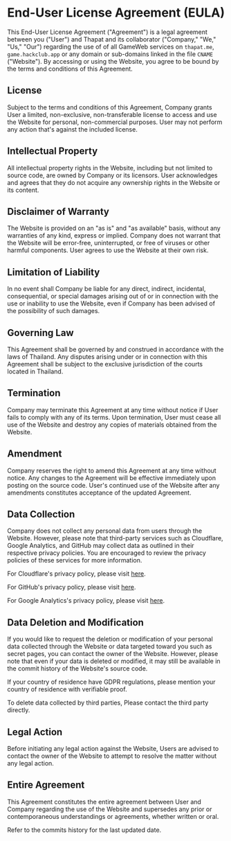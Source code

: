 # End-User License Agreement (EULA)

This End-User License Agreement ("Agreement") is a legal agreement between you ("User") and Thapat and its collaborator ("Company," "We," "Us," "Our") regarding the use of of all GameWeb services on `thapat.me`, `game.hackclub.app` or any domain or sub-domains linked in the file `CNAME` ("Website"). By accessing or using the Website, you agree to be bound by the terms and conditions of this Agreement.

## License

Subject to the terms and conditions of this Agreement, Company grants User a limited, non-exclusive, non-transferable license to access and use the Website for personal, non-commercial purposes. User may not perform any action that's against the included license.

## Intellectual Property

All intellectual property rights in the Website, including but not limited to source code, are owned by Company or its licensors. User acknowledges and agrees that they do not acquire any ownership rights in the Website or its content.

## Disclaimer of Warranty

The Website is provided on an "as is" and "as available" basis, without any warranties of any kind, express or implied. Company does not warrant that the Website will be error-free, uninterrupted, or free of viruses or other harmful components. User agrees to use the Website at their own risk.

## Limitation of Liability

In no event shall Company be liable for any direct, indirect, incidental, consequential, or special damages arising out of or in connection with the use or inability to use the Website, even if Company has been advised of the possibility of such damages.

## Governing Law

This Agreement shall be governed by and construed in accordance with the laws of Thailand. Any disputes arising under or in connection with this Agreement shall be subject to the exclusive jurisdiction of the courts located in Thailand.

## Termination

Company may terminate this Agreement at any time without notice if User fails to comply with any of its terms. Upon termination, User must cease all use of the Website and destroy any copies of materials obtained from the Website.

## Amendment

Company reserves the right to amend this Agreement at any time without notice. Any changes to the Agreement will be effective immediately upon posting on the source code. User's continued use of the Website after any amendments constitutes acceptance of the updated Agreement.

## Data Collection

Company does not collect any personal data from users through the Website. However, please note that third-party services such as Cloudflare, Google Analytics, and GitHub may collect data as outlined in their respective privacy policies. You are encouraged to review the privacy policies of these services for more information.

For Cloudflare's privacy policy, please visit [here](https://www.cloudflare.com/privacypolicy/).

For GitHub's privacy policy, please visit [here](https://docs.github.com/en/github/site-policy/github-privacy-statement).

For Google Analytics's privacy policy, please visit [here](https://policies.google.com/technologies/partner-sites).

## Data Deletion and Modification

If you would like to request the deletion or modification of your personal data collected through the Website or data targeted toward you such as secret pages, you can contact the owner of the Website. However, please note that even if your data is deleted or modified, it may still be available in the commit history of the Website's source code.

If your country of residence have GDPR regulations, please mention your country of residence with verifiable proof.

To delete data collected by third parties, Please contact the third party directly.

## Legal Action

Before initiating any legal action against the Website, Users are advised to contact the owner of the Website to attempt to resolve the matter without any legal action.

## Entire Agreement

This Agreement constitutes the entire agreement between User and Company regarding the use of the Website and supersedes any prior or contemporaneous understandings or agreements, whether written or oral.

Refer to the commits history for the last updated date.
